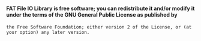 

#### FAT File IO Library is free software; you can redistribute it and/or modify it under the terms of the GNU General Public License as published by

` the Free Software Foundation; either version 2 of the License, or (at your option) any later version. `
